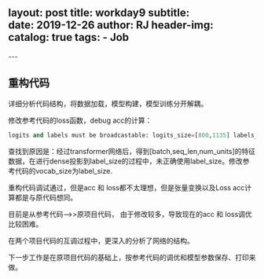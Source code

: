 layout:     post
title:      workday9
subtitle:   
date:       2019-12-26
author:     RJ
header-img: 
catalog: true
tags:
    - Job
---
<p id = "build"></p>
---

## 重构代码
详细分析代码结构，将数据加载，模型构建，模型训练分开解耦。

修改参考代码的loss函数，debug acc的计算：
```python
logits and labels must be broadcastable: logits_size=[800,1135] labels_size=[800,3426]
```
查找到原因是：经过transformer网络后，得到[batch,seq_len,num_units]的特征数据，在进行dense投影到label_size的过程中，未正确使用label_size。修改参考代码的vocab_size为label_size. 

重构代码调试通过，但是acc 和 loss都不太理想，但是张量变换以及Loss acc计算都是与原代码想同。

目前是从参考代码-->>原项目代码， 由于修改较多，导致现在的acc 和 loss调优比较困难。

在两个项目代码的互调过程中，更深入的分析了网络的结构。

下一步工作是在原项目代码的基础上，按参考代码的调优和模型参数保存、打印来做。

